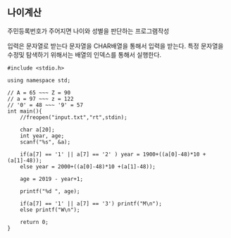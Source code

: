 ## 나이계산

주민등록번호가 주어지면 나이와 성별을 판단하는 프로그램작성

입력은 문자열로 받는다 문자열을 CHAR배열을 통해서 입력을 받는다. 
특정 문자열을 수정및 탐색하기 위해서는 배열의 인덱스를 통해서 실행한다.

~~~
#include <stdio.h>

using namespace std;

// A = 65 ~~~ Z = 90
// a = 97 ~~~ z = 122
// '0' = 48 ~~~ '9' = 57
int main(){
	//freopen("input.txt","rt",stdin);
	
	char a[20];	
	int year, age;	
	scanf("%s", &a);
	
	if(a[7] == '1' || a[7] == '2' ) year = 1900+((a[0]-48)*10 +(a[1]-48));
	else year = 2000+((a[0]-48)*10 +(a[1]-48));
	
	age = 2019 - year+1;
	
	printf("%d ", age);
	
	if(a[7] == '1' || a[7] == '3') printf("M\n");
	else printf("W\n");
	
	return 0;
}
~~~
